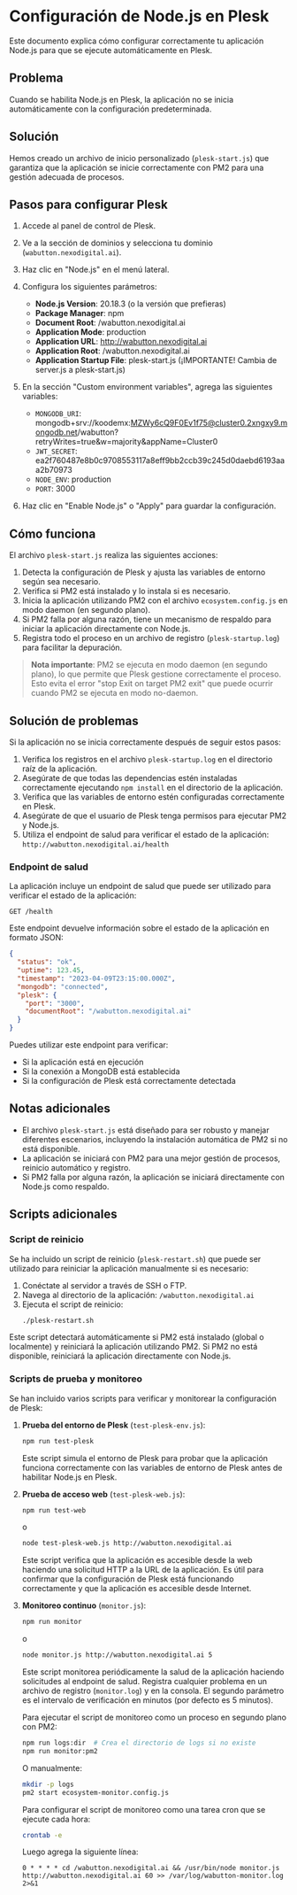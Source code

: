 # Configuración de Node.js en Plesk

Este documento explica cómo configurar correctamente tu aplicación Node.js para que se ejecute automáticamente en Plesk.

## Problema

Cuando se habilita Node.js en Plesk, la aplicación no se inicia automáticamente con la configuración predeterminada.

## Solución

Hemos creado un archivo de inicio personalizado (`plesk-start.js`) que garantiza que la aplicación se inicie correctamente con PM2 para una gestión adecuada de procesos.

## Pasos para configurar Plesk

1. Accede al panel de control de Plesk.

2. Ve a la sección de dominios y selecciona tu dominio (`wabutton.nexodigital.ai`).

3. Haz clic en "Node.js" en el menú lateral.

4. Configura los siguientes parámetros:
   - **Node.js Version**: 20.18.3 (o la versión que prefieras)
   - **Package Manager**: npm
   - **Document Root**: /wabutton.nexodigital.ai
   - **Application Mode**: production
   - **Application URL**: http://wabutton.nexodigital.ai
   - **Application Root**: /wabutton.nexodigital.ai
   - **Application Startup File**: plesk-start.js (¡IMPORTANTE! Cambia de server.js a plesk-start.js)

5. En la sección "Custom environment variables", agrega las siguientes variables:
   - `MONGODB_URI`: mongodb+srv://koodemx:MZWy6cQ9F0Ev1f75@cluster0.2xngxy9.mongodb.net/wabutton?retryWrites=true&w=majority&appName=Cluster0
   - `JWT_SECRET`: ea2f760487e8b0c9708553117a8eff9bb2ccb39c245d0daebd6193aaa2b70973
   - `NODE_ENV`: production
   - `PORT`: 3000

6. Haz clic en "Enable Node.js" o "Apply" para guardar la configuración.

## Cómo funciona

El archivo `plesk-start.js` realiza las siguientes acciones:

1. Detecta la configuración de Plesk y ajusta las variables de entorno según sea necesario.
2. Verifica si PM2 está instalado y lo instala si es necesario.
3. Inicia la aplicación utilizando PM2 con el archivo `ecosystem.config.js` en modo daemon (en segundo plano).
4. Si PM2 falla por alguna razón, tiene un mecanismo de respaldo para iniciar la aplicación directamente con Node.js.
5. Registra todo el proceso en un archivo de registro (`plesk-startup.log`) para facilitar la depuración.

> **Nota importante**: PM2 se ejecuta en modo daemon (en segundo plano), lo que permite que Plesk gestione correctamente el proceso. Esto evita el error "stop Exit on target PM2 exit" que puede ocurrir cuando PM2 se ejecuta en modo no-daemon.

## Solución de problemas

Si la aplicación no se inicia correctamente después de seguir estos pasos:

1. Verifica los registros en el archivo `plesk-startup.log` en el directorio raíz de la aplicación.
2. Asegúrate de que todas las dependencias estén instaladas correctamente ejecutando `npm install` en el directorio de la aplicación.
3. Verifica que las variables de entorno estén configuradas correctamente en Plesk.
4. Asegúrate de que el usuario de Plesk tenga permisos para ejecutar PM2 y Node.js.
5. Utiliza el endpoint de salud para verificar el estado de la aplicación: `http://wabutton.nexodigital.ai/health`

### Endpoint de salud

La aplicación incluye un endpoint de salud que puede ser utilizado para verificar el estado de la aplicación:

```
GET /health
```

Este endpoint devuelve información sobre el estado de la aplicación en formato JSON:

```json
{
  "status": "ok",
  "uptime": 123.45,
  "timestamp": "2023-04-09T23:15:00.000Z",
  "mongodb": "connected",
  "plesk": {
    "port": "3000",
    "documentRoot": "/wabutton.nexodigital.ai"
  }
}
```

Puedes utilizar este endpoint para verificar:
- Si la aplicación está en ejecución
- Si la conexión a MongoDB está establecida
- Si la configuración de Plesk está correctamente detectada

## Notas adicionales

- El archivo `plesk-start.js` está diseñado para ser robusto y manejar diferentes escenarios, incluyendo la instalación automática de PM2 si no está disponible.
- La aplicación se iniciará con PM2 para una mejor gestión de procesos, reinicio automático y registro.
- Si PM2 falla por alguna razón, la aplicación se iniciará directamente con Node.js como respaldo.

## Scripts adicionales

### Script de reinicio

Se ha incluido un script de reinicio (`plesk-restart.sh`) que puede ser utilizado para reiniciar la aplicación manualmente si es necesario:

1. Conéctate al servidor a través de SSH o FTP.
2. Navega al directorio de la aplicación: `/wabutton.nexodigital.ai`
3. Ejecuta el script de reinicio:
   ```bash
   ./plesk-restart.sh
   ```

Este script detectará automáticamente si PM2 está instalado (global o localmente) y reiniciará la aplicación utilizando PM2. Si PM2 no está disponible, reiniciará la aplicación directamente con Node.js.

### Scripts de prueba y monitoreo

Se han incluido varios scripts para verificar y monitorear la configuración de Plesk:

1. **Prueba del entorno de Plesk** (`test-plesk-env.js`):
   ```bash
   npm run test-plesk
   ```
   Este script simula el entorno de Plesk para probar que la aplicación funciona correctamente con las variables de entorno de Plesk antes de habilitar Node.js en Plesk.

2. **Prueba de acceso web** (`test-plesk-web.js`):
   ```bash
   npm run test-web
   ```
   o
   ```bash
   node test-plesk-web.js http://wabutton.nexodigital.ai
   ```
   Este script verifica que la aplicación es accesible desde la web haciendo una solicitud HTTP a la URL de la aplicación. Es útil para confirmar que la configuración de Plesk está funcionando correctamente y que la aplicación es accesible desde Internet.

3. **Monitoreo continuo** (`monitor.js`):
   ```bash
   npm run monitor
   ```
   o
   ```bash
   node monitor.js http://wabutton.nexodigital.ai 5
   ```
   Este script monitorea periódicamente la salud de la aplicación haciendo solicitudes al endpoint de salud. Registra cualquier problema en un archivo de registro (`monitor.log`) y en la consola. El segundo parámetro es el intervalo de verificación en minutos (por defecto es 5 minutos).

   Para ejecutar el script de monitoreo como un proceso en segundo plano con PM2:
   ```bash
   npm run logs:dir  # Crea el directorio de logs si no existe
   npm run monitor:pm2
   ```
   
   O manualmente:
   ```bash
   mkdir -p logs
   pm2 start ecosystem-monitor.config.js
   ```

   Para configurar el script de monitoreo como una tarea cron que se ejecute cada hora:
   ```bash
   crontab -e
   ```
   Luego agrega la siguiente línea:
   ```
   0 * * * * cd /wabutton.nexodigital.ai && /usr/bin/node monitor.js http://wabutton.nexodigital.ai 60 >> /var/log/wabutton-monitor.log 2>&1
   ```
